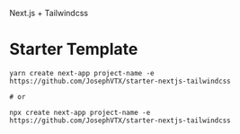Next.js + Tailwindcss

# Starter Template

```
yarn create next-app project-name -e https://github.com/JosephVTX/starter-nextjs-tailwindcss

# or 

npx create next-app project-name -e https://github.com/JosephVTX/starter-nextjs-tailwindcss
```

